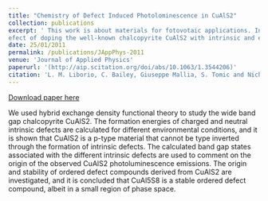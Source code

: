 ```yaml
---
title: "Chemistry of Defect Induced Photolominescence in CuAlS2"
collection: publications
excerpt: ' This work is about materials for fotovotaic applications. In this work we studied the
efect of doping the well-known chalcopyrite CuAlS2 with intrinsic and extrinsic defects.' 
date: 25/01/2011
permalink: /publications/JAppPhys-2011
venue: 'Journal of Applied Physics'
paperurl: '(http://aip.scitation.org/doi/abs/10.1063/1.3544206)'
citation: 'L. M. Liborio, C. Bailey, Giuseppe Mallia, S. Tomic and Nicholas Harrison. J. Appl. Phys., 109, 023519, (2011).'
---
```


[Download paper here](http://leandro-liborio.github.io/files/paper5.pdf)

We used hybrid exchange density functional theory to study the wide band gap chalcopyrite CuAlS2.
The formation energies of charged and neutral intrinsic defects are calculated for different
environmental conditions, and it is shown that CuAlS2 is a p-type material that cannot be type
inverted through the formation of intrinsic defects. The calculated band gap states associated with
the different intrinsic defects are used to comment on the origin of the observed CuAlS2
photoluminescence emissions. The origin and stability of ordered defect compounds derived from
CuAlS2 are investigated, and it is concluded that CuAl5S8 is a stable ordered defect compound,
albeit in a small region of phase space.
